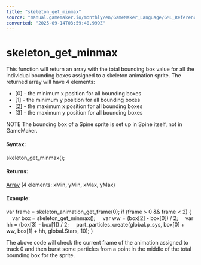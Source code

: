 ```yaml
---
title: "skeleton_get_minmax"
source: "manual.gamemaker.io/monthly/en/GameMaker_Language/GML_Reference/Asset_Management/Sprites/Skeletal_Animation/Drawing_And_Miscellaneous/skeleton_get_minmax.htm"
converted: "2025-09-14T03:59:40.999Z"
---
```


# skeleton\_get\_minmax

This function will return an array with the total bounding box value for all the individual bounding boxes assigned to a skeleton animation sprite. The returned array will have 4 elements:

-   \[0\] - the minimum x position for all bounding boxes
-   \[1\] - the minimum y position for all bounding boxes
-   \[2\] - the maximum x position for all bounding boxes
-   \[3\] - the maximum y position for all bounding boxes

NOTE The bounding box of a Spine sprite is set up in Spine itself, not in GameMaker.

#### Syntax:

skeleton\_get\_minmax();

#### Returns:

[Array](../../../../../../../../../GameMaker_Language/GML_Overview/Arrays.md) (4 elements: xMin, yMin, xMax, yMax)

#### Example:

var frame = skeleton\_animation\_get\_frame(0);
if (frame > 0 && frame < 2)
{
    var box = skeleton\_get\_minmax();
    var ww = (box\[2\] - box\[0\]) / 2;
    var hh = (box\[3\] - box\[1\]) / 2;
    part\_particles\_create(global.p\_sys, box\[0\] + ww, box\[1\] + hh, global.Stars, 10);
}

The above code will check the current frame of the animation assigned to track 0 and then burst some particles from a point in the middle of the total bounding box for the sprite.